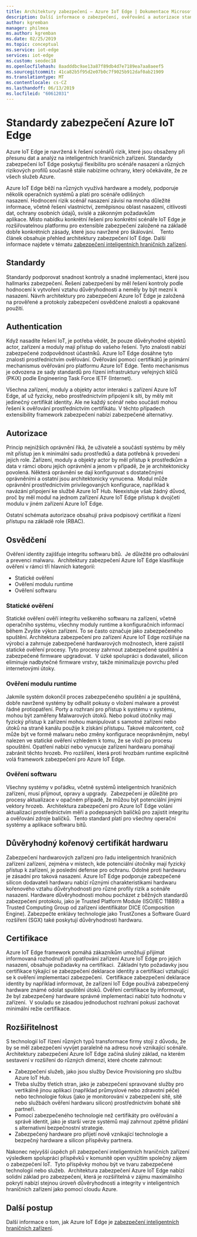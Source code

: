 ```yaml
---
title: Architektury zabezpečení – Azure IoT Edge | Dokumentace Microsoftu
description: Další informace o zabezpečení, ověřování a autorizace standardy, které byly použity k vývoji Azure IoT Edge a by měly být považovány za při návrhu řešení
author: kgremban
manager: philmea
ms.author: kgremban
ms.date: 02/25/2019
ms.topic: conceptual
ms.service: iot-edge
services: iot-edge
ms.custom: seodec18
ms.openlocfilehash: 8aadddbc9ae13a87f89db4d7e7189ea7aa8aeef5
ms.sourcegitcommit: 41ca82b5f95d2e07b0c7f9025b912daf0ab21909
ms.translationtype: MT
ms.contentlocale: cs-CZ
ms.lasthandoff: 06/13/2019
ms.locfileid: "60612031"
---
```

# <a name="security-standards-for-azure-iot-edge"></a>Standardy zabezpečení Azure IoT Edge

Azure IoT Edge je navržená k řešení scénářů rizik, které jsou obsaženy při přesunu dat a analýz na inteligentních hraničních zařízení. Standardy zabezpečení IoT Edge poskytují flexibilitu pro scénáře nasazení a různých rizikových profilů současně stále nabízíme ochrany, který očekáváte, že ze všech služeb Azure. 

Azure IoT Edge běží na různých využívá hardware a modely, podporuje několik operačních systémů a platí pro scénáře odlišných nasazení. Hodnocení rizik scénář nasazení závisí na mnoha důležité informace, včetně řešení vlastnictví, zeměpisnou oblast nasazení, citlivosti dat, ochrany osobních údajů, svislé a zákonným požadavkům aplikace. Místo nabídku konkrétní řešení pro konkrétní scénáře IoT Edge je rozšiřovatelnou platformu pro extensible zabezpečení založené na základě dobře konkrétních zásady, které jsou navržené pro škálování. 
 
Tento článek obsahuje přehled architektury zabezpečení IoT Edge. Další informace najdete v tématu [zabezpečení inteligentních hraničních zařízení](https://azure.microsoft.com/blog/securing-the-intelligent-edge/).

## <a name="standards"></a>Standardy

Standardy podporovat snadnost kontroly a snadné implementaci, které jsou hallmarks zabezpečení. Řešení zabezpečení by měl řešení kontroly podle hodnocení k vytvoření vztahu důvěryhodnosti a neměly by být mezní k nasazení. Návrh architektury pro zabezpečení Azure IoT Edge je založená na prověřené a protokoly zabezpečení osvědčené znalosti a opakované použití. 

## <a name="authentication"></a>Authentication

Když nasadíte řešení IoT, je potřeba vědět, že pouze důvěryhodné objektů actor, zařízení a moduly mají přístup do vašeho řešení. Tyto znalosti nabízí zabezpečené zodpovědnost účastníků. Azure IoT Edge dosáhne tyto znalosti prostřednictvím ověřování. Ověřování pomocí certifikátů je primární mechanismus ověřování pro platformu Azure IoT Edge. Tento mechanismus je odvozena ze sady standardů pro řízení infrastruktury veřejných klíčů (PKiX) podle Engineering Task Force IETF (Internet).     

Všechna zařízení, moduly a objekty actor interakci s zařízení Azure IoT Edge, ať už fyzicky, nebo prostřednictvím připojení k síti, by měly mít jedinečný certifikát identity. Ale ne každý scénář nebo součásti mohou řešení k ověřování prostřednictvím certifikátu. V těchto případech extensibility framework zabezpečení nabízí zabezpečené alternativy. 

## <a name="authorization"></a>Autorizace

Princip nejnižších oprávnění říká, že uživatelé a součástí systému by měly mít přístup jen k minimální sadu prostředků a data potřebná k provedení jejich role. Zařízení, moduly a objekty actor by měl přístup k prostředkům a data v rámci oboru jejich oprávnění a jenom v případě, že je architektonicky povolená. Některá oprávnění se dají konfigurovat s dostatečnými oprávněními a ostatní jsou architektonicky vynucena.  Modul může oprávnění prostřednictvím privilegovaných konfigurace, například k navázání připojení ke službě Azure IoT Hub. Neexistuje však žádný důvod, proč by měl modul na jednom zařízení Azure IoT Edge přístup k dvojčeti modulu v jiném zařízení Azure IoT Edge.

Ostatní schémata autorizace obsahují práva podpisový certifikát a řízení přístupu na základě role (RBAC). 

## <a name="attestation"></a>Osvědčení

Ověření identity zajišťuje integritu softwaru bitů.  Je důležité pro odhalování a prevenci malwaru.  Architektury zabezpečení Azure IoT Edge klasifikuje ověření v rámci tří hlavních kategorií:

* Statické ověření
* Ověření modulu runtime
* Ověření softwaru

### <a name="static-attestation"></a>Statické ověření

Statické ověření ověří integritu veškerého softwaru na zařízení, včetně operačního systému, všechny moduly runtime a konfiguračních informací během Zvyšte výkon zařízení. To se často označuje jako zabezpečeného spuštění. Architektura zabezpečení pro zařízení Azure IoT Edge rozšiřuje na výrobci a zahrnuje zabezpečené hardwarových možnostech, které zajistil statické ověření procesy. Tyto procesy zahrnout zabezpečené spuštění a zabezpečené firmware upgradovat.  V úzké spolupráci s dodavateli, silicon eliminuje nadbytečné firmware vrstvy, takže minimalizuje povrchu před internetovými útoky. 

### <a name="runtime-attestation"></a>Ověření modulu runtime

Jakmile systém dokončil proces zabezpečeného spuštění a je spuštěná, dobře navržené systémy by odhalit pokusy o vložení malware a provést řádné protiopatření. Porty a rozhraní pro přístup k systému v systému, mohou být zaměřeny Malwarových útoků. Nebo pokud útočníky mají fyzický přístup k zařízení mohou manipulovat s samotné zařízení nebo útoků na straně kanálu použije k získání přístupu. Takové malcontent, což může být ve formě malwaru nebo změny konfigurace neoprávněným, nebyl nalezen ve statické ověření vzhledem k tomu, že se vloží po procesu spouštění. Opatření nabízí nebo vynucuje zařízení hardwaru pomáhají zabránit těchto hrozeb.  Pro rozšíření, která proti hrozbám runtime explicitně volá framework zabezpečení pro Azure IoT Edge.  

### <a name="software-attestation"></a>Ověření softwaru

Všechny systémy v pořádku, včetně systémů inteligentních hraničních zařízení, musí přijmout, opravy a upgrady.  Zabezpečení je důležité pro procesy aktualizace v opačném případě, že můžou být potenciální jinými vektory hrozeb.  Architektura zabezpečení pro Azure IoT Edge volání aktualizací prostřednictvím měří a podepsaných balíčků pro zajistit integritu a ověřování zdroje balíčků.  Tento standard platí pro všechny operační systémy a aplikace softwaru bitů. 

## <a name="hardware-root-of-trust"></a>Důvěryhodný kořenový certifikát hardwaru

Zabezpečení hardwarových zařízení pro řadu inteligentních hraničních zařízení zařízení, zejména v místech, kde potenciální útočníky mají fyzický přístup k zařízení, je poslední defense pro ochranu. Odolné proti hardwaru je zásadní pro taková nasazení. Azure IoT Edge podporuje zabezpečené silicon dodavateli hardwaru nabízí různými charakteristikami hardwaru kořenového vztahu důvěryhodnosti pro různé profily rizik a scénáře nasazení. Hardware důvěryhodnosti mohou pocházet z běžných standardů zabezpečení protokolu, jako je Trusted Platform Module (ISO/IEC 11889) a Trusted Computing Group od zařízení identifikátor DICE (Composition Engine). Zabezpečte enklávy technologie jako TrustZones a Software Guard rozšíření (SGX) také poskytují důvěryhodnosti hardwaru. 

## <a name="certification"></a>Certifikace

Azure IoT Edge framework pomáhá zákazníkům umožňují přijímat informovaná rozhodnutí při opatřování zařízení Azure IoT Edge pro jejich nasazení, obsahuje požadavky na certifikaci.  Základní tyto požadavky jsou certifikace týkající se zabezpečení deklarace identity a certifikací vztahující se k ověření implementaci zabezpečení.  Certifikace zabezpečení deklarace identity by například informovat, že zařízení IoT Edge používá zabezpečený hardware známé odolat spuštění útoků. Ověření certifikace by informovat, že byl zabezpečený hardware správné implementaci nabízí tuto hodnotu v zařízení.  V souladu se zásadou jednoduchost rozhraní pokusí zachovat minimální režie certifikace.   

## <a name="extensibility"></a>Rozšiřitelnost

S technologií IoT řízení různých typů transformace firmy stojí z důvodu, že by se měl zabezpečení vyvíjet paralelně na adresu nově vznikající scénáře.  Architektury zabezpečení Azure IoT Edge začíná slušný základ, na kterém sestavení v rozšíření do různých dimenzí, které chcete zahrnout: 

* Zabezpečení služeb, jako jsou služby Device Provisioning pro službu Azure IoT Hub.
* Třeba služby třetích stran, jako je zabezpečení spravované služby pro vertikálně jinou aplikaci (například průmyslové nebo zdravotní péče) nebo technologie fokus (jako je monitorování v zabezpečení sítě, sítě nebo službách ověření hardwaru silicon) prostřednictvím bohaté sítě partneři.
* Pomocí zabezpečeného technologie než certifikáty pro ověřování a správě identit, jako je starší verze systémů mají zahrnout zpětné přidání s alternativní bezpečnostní strategie.
* Zabezpečený hardware pro přijetí nově vznikající technologie a bezpečný hardware a silicon příspěvky partnera.

Nakonec nejvyšší úspěch při zabezpečení inteligentních hraničních zařízení výsledkem spolupráci příspěvků v komunitě open využitím společný zájem o zabezpečení IoT.  Tyto příspěvky mohou být ve tvaru zabezpečené technologií nebo služeb.  Architektura zabezpečení Azure IoT Edge nabízí solidní základ pro zabezpečení, která je rozšiřitelná v zájmu maximálního pokrytí nabízí stejnou úroveň důvěryhodnosti a integrity v inteligentních hraničních zařízení jako pomocí cloudu Azure.  

## <a name="next-steps"></a>Další postup

Další informace o tom, jak Azure IoT Edge je [zabezpečení inteligentních hraničních zařízení](https://azure.microsoft.com/blog/securing-the-intelligent-edge/).

